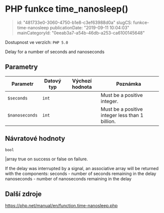 PHP funkce time_nanosleep()
===========================

> id: "481733e0-3060-4750-b1e8-c3ef63988d0a"
> slugCS: funkce-time-nanosleep
> publicationDate: "2019-09-11 10:04:03"
> mainCategoryId: "0eeab3a7-a54b-46db-a253-ca6100145648"

Dostupnost ve verzích: `PHP 5.0`

Delay for a number of seconds and nanoseconds


Parametry
--------------

| Parametr | Datový typ | Výchozí hodnota | Poznámka |
|-----|-----|-----|-----|
| `$seconds` | `int` |  | Must be a positive integer. |
| `$nanoseconds` | `int` |  | Must be a positive integer less than 1 billion. |


Návratové hodnoty
----------------

`bool`

|array true on success or false on failure.
</p>
<p>
If the delay was interrupted by a signal, an associative array will be
returned with the components:
seconds - number of seconds remaining in
the delay
nanoseconds - number of nanoseconds
remaining in the delay

Další zdroje
------------

https://php.net/manual/en/function.time-nanosleep.php
